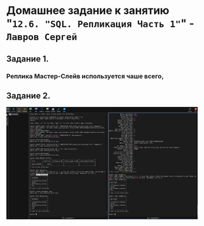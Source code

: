 # Домашнее задание к занятию "`12.6. "SQL. Репликация Часть 1"`" - `Лавров Сергей`

## Задание 1. 
### Реплика Мастер-Слейв используется чаше всего, 
###
  
## Задание 2. 
  ![alt text](https://github.com/SergeyLavrov/8.1.-Git/blob/main/img/repl1-1.jpg)
  


